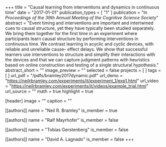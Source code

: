+++
title = "Causal learning from interventions and dynamics in continuous time"
date = "2017-01-01"
publication_types = [ "1" ]
publication = "In _Proceedings of the 39th Annual Meeting of the Cognitive Science Society_"
abstract = "Event timing and interventions are important and intertwined cues to causal structure, yet they have typically been studied separately. We bring them together for the first time in an experiment where participants learn causal structure by performing interventions in continuous time. We contrast learning in acyclic and cyclic devices, with reliable and unreliable cause– effect delays. We show that successful learners use interventions to structure and simplify their interactions with the devices and that we can capture judgment patterns with heuristics based on online construction and testing of a single structural hypothesis."
abstract_short = ""
image_preview = ""
selected = false
projects = [ ]
tags = [ ]
url_pdf = "/pdfs/bramley2017dynamic.pdf"
url_demo = "https://neilrbramley.com/experiments/it/experiment_1/exp1.html"
url_video = "https://neilrbramley.com/experiments/it/videos/example_trial.html"
url_source = ""
math = true
highlight = true

[header]
image = ""
caption = ""

[[authors]]
name = "Neil R. Bramley"
is_member = true

[[authors]]
name = "Ralf Mayrhofer"
is_member = false

[[authors]]
name = "Tobias Gerstenberg"
is_member = false

[[authors]]
name = "David A. Lagnado"
is_member = false
+++

